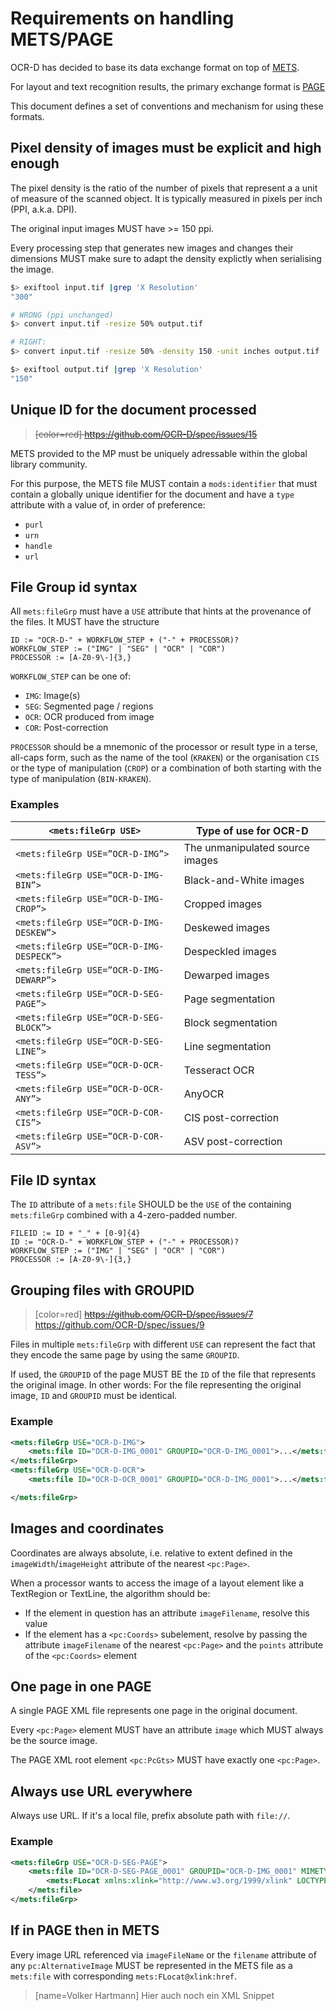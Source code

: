 # Requirements on handling METS/PAGE

OCR-D has decided to base its data exchange format on top of [METS](http://www.loc.gov/standards/mets/).

For layout and text recognition results, the primary exchange format is [PAGE](https://github.com/OCR-D/PAGE-XML)

This document defines a set of conventions and mechanism for using these formats.

## Pixel density of images must be explicit and high enough

The pixel density is the ratio of the number of pixels that represent a a unit of measure of the scanned object. It is typically measured in pixels per inch (PPI, a.k.a. DPI).

The original input images MUST have >= 150 ppi.

Every processing step that generates new images and changes their dimensions MUST make sure to adapt the density explictly when serialising the image.

```sh
$> exiftool input.tif |grep 'X Resolution'
"300"

# WRONG (ppi unchanged)
$> convert input.tif -resize 50% output.tif

# RIGHT:
$> convert input.tif -resize 50% -density 150 -unit inches output.tif

$> exiftool output.tif |grep 'X Resolution'
"150"
```

## Unique ID for the document processed

> <del>[color=red] https://github.com/OCR-D/spec/issues/15</del>

METS provided to the MP must be uniquely adressable within the global library community.

For this purpose, the METS file MUST contain a `mods:identifier` that must contain a globally unique identifier for the document and have a `type` attribute with a value of, in order of preference:

* `purl`
* `urn`
* `handle`
* `url`


## File Group id syntax

All `mets:fileGrp` must have a `USE` attribute that hints at the provenance of the files. It MUST have the structure

```
ID := "OCR-D-" + WORKFLOW_STEP + ("-" + PROCESSOR)?
WORKFLOW_STEP := ("IMG" | "SEG" | "OCR" | "COR")
PROCESSOR := [A-Z0-9\-]{3,}
```

`WORKFLOW_STEP` can be one of:

- `IMG`: Image(s)
- `SEG`: Segmented page / regions
- `OCR`: OCR produced from image
- `COR`: Post-correction

`PROCESSOR` should be a mnemonic of the processor or result type in a terse, all-caps form, such as the name of the tool (`KRAKEN`) or the organisation `CIS` or the type of manipulation (`CROP`) or a combination of both starting with the type of manipulation (`BIN-KRAKEN`).

### Examples

`<mets:fileGrp USE>` | Type of use for OCR-D
-- | --
`<mets:fileGrp USE=”OCR-D-IMG”>` | The unmanipulated source images
`<mets:fileGrp USE=”OCR-D-IMG-BIN”>` | Black-and-White images
`<mets:fileGrp USE=”OCR-D-IMG-CROP”>` | Cropped images
`<mets:fileGrp USE=”OCR-D-IMG-DESKEW”>` | Deskewed images
`<mets:fileGrp USE=”OCR-D-IMG-DESPECK”>` | Despeckled images
`<mets:fileGrp USE=”OCR-D-IMG-DEWARP”>` | Dewarped images
`<mets:fileGrp USE=”OCR-D-SEG-PAGE”>` | Page segmentation
`<mets:fileGrp USE=”OCR-D-SEG-BLOCK”>` | Block segmentation
`<mets:fileGrp USE=”OCR-D-SEG-LINE”>` | Line segmentation
`<mets:fileGrp USE=”OCR-D-OCR-TESS”>` | Tesseract OCR
`<mets:fileGrp USE=”OCR-D-OCR-ANY”>` | AnyOCR
`<mets:fileGrp USE=”OCR-D-COR-CIS”>` | CIS post-correction
`<mets:fileGrp USE=”OCR-D-COR-ASV”>` | ASV post-correction

## File ID syntax

The `ID` attribute of a `mets:file` SHOULD be the `USE` of the containing `mets:fileGrp` combined with a 4-zero-padded number.

```
FILEID := ID + "_" + [0-9]{4}
ID := "OCR-D-" + WORKFLOW_STEP + ("-" + PROCESSOR)?
WORKFLOW_STEP := ("IMG" | "SEG" | "OCR" | "COR")
PROCESSOR := [A-Z0-9\-]{3,}
```

## Grouping files with GROUPID

> [color=red] <del>https://github.com/OCR-D/spec/issues/7</del>
> https://github.com/OCR-D/spec/issues/9

Files in multiple `mets:fileGrp` with different `USE` can represent the fact that they encode the same page by using the same `GROUPID`.

If used, the `GROUPID` of the page MUST BE the `ID` of the file that represents the original image. In other words: For the file representing the original image, `ID` and `GROUPID` must be identical.

### Example

```xml
<mets:fileGrp USE="OCR-D-IMG">
    <mets:file ID="OCR-D-IMG_0001" GROUPID="OCR-D-IMG_0001">...</mets:file>
</mets:fileGrp>
<mets:fileGrp USE="OCR-D-OCR">
    <mets:file ID="OCR-D-OCR_0001" GROUPID="OCR-D-IMG_0001">...</mets:file>

</mets:fileGrp>
```

## Images and coordinates

Coordinates are always absolute, i.e. relative to extent defined in the `imageWidth`/`imageHeight` attribute of the nearest `<pc:Page>`.

When a processor wants to access the image of a layout element like a TextRegion or TextLine, the algorithm should be:

- If the element in question has an attribute `imageFilename`, resolve this value
- If the element has a `<pc:Coords>` subelement, resolve by passing the attribute `imageFilename` of the nearest `<pc:Page>` and the `points` attribute of the `<pc:Coords>` element

## One page in one PAGE

A single PAGE XML file represents one page in the original document.

Every `<pc:Page>` element MUST have an attribute `image` which MUST always be the source image.

The PAGE XML root element `<pc:PcGts>` MUST have exactly one `<pc:Page>`.

## Always use URL everywhere

Always use URL. If it's a local file, prefix absolute path with `file://`.

### Example

```xml
<mets:fileGrp USE="OCR-D-SEG-PAGE">
    <mets:file ID="OCR-D-SEG-PAGE_0001" GROUPID="OCR-D-IMG_0001" MIMETYPE="text/xml">
        <mets:FLocat xmlns:xlink="http://www.w3.org/1999/xlink" LOCTYPE="URL" xlink:href="file:///path/to/workingDir/segmentation/page/page_0001.xml" />
    </mets:file>
</mets:fileGrp>
```

## If in PAGE then in METS

Every image URL referenced via `imageFileName` or the `filename` attribute of any `pc:AlternativeImage` MUST be represented in the METS file as a `mets:file` with corresponding `mets:FLocat@xlink:href`. 
> [name=Volker Hartmann] Hier auch noch ein XML Snippet

